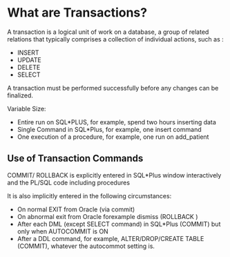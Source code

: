 # What are Transactions? 

A transaction is a logical unit of work on a database, a group of related relations that typically comprises a collection of individual actions, such as :

- INSERT
- UPDATE
- DELETE
- SELECT 

A transaction must be performed successfully before any changes can be finalized.

Variable Size: 

- Entire run on SQL*PLUS, for example, spend two hours inserting data 
- Single Command in SQL*Plus, for example, one insert command
- One execution of a procedure, for example, one run on add_patient


## Use of Transaction Commands 

COMMIT/ ROLLBACK is explicitly entered in SQL*Plus window interactively and the PL/SQL code including procedures 

It is also implicitly entered in the following circumstances:

- On normal EXIT from Oracle (via commit)
- On abnormal exit from Oracle forexample dismiss (ROLLBACK )
- After each DML (except SELECT command) in SQL*Plus (COMMIT) but only when AUTOCOMMIT is ON
- After a DDL command, for example, ALTER/DROP/CREATE TABLE (COMMIT), whatever the autocommot setting is. 

